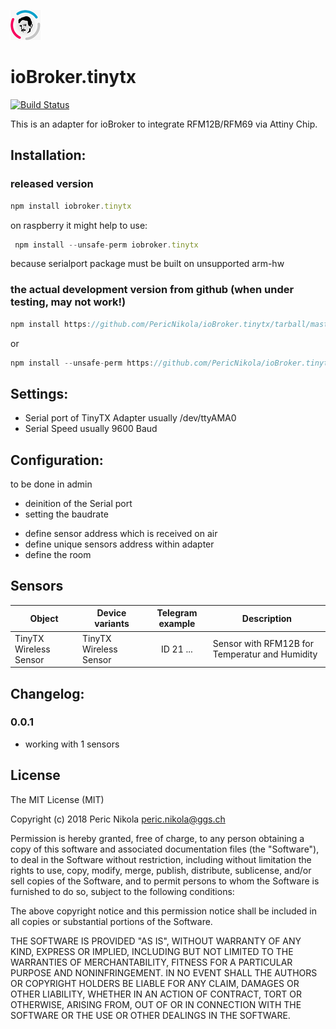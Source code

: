 ![Logo](admin/tinytx4.png)
# ioBroker.tinytx
[![Build Status](https://travis-ci.org/PericNikola/ioBroker.tinytx4.svg?branch=master)](https://travis-ci.org/PericNikola/ioBroker.tinytx4)

This is an adapter for ioBroker to integrate RFM12B/RFM69 via Attiny Chip.

## Installation:
### released version
```javascript
npm install iobroker.tinytx
```
on raspberry it might help to use:
```javascript
 npm install --unsafe-perm iobroker.tinytx
 ```
 because serialport package must be built on unsupported arm-hw 

### the actual development version from github (when under testing, may not work!)
```javascript
npm install https://github.com/PericNikola/ioBroker.tinytx/tarball/master --production
```
or
```javascript
npm install --unsafe-perm https://github.com/PericNikola/ioBroker.tinytx/tarball/master --production
```
## Settings:
- Serial port of TinyTX Adapter usually /dev/ttyAMA0
- Serial Speed usually 9600 Baud

## Configuration:
to be done in admin
* deinition of the Serial port
* setting the baudrate
- define sensor address which is received on air
- define unique sensors address within adapter 
- define the room

## Sensors
|Object|Device variants|Telegram example|Description|
|--------|-------|:-:|--------|
|TinyTX Wireless Sensor|TinyTX Wireless Sensor|ID 21 ...|Sensor with RFM12B for Temperatur and Humidity|


## Changelog:

### 0.0.1
* working with 1 sensors 

## License
The MIT License (MIT)

Copyright (c) 2018 Peric Nikola <peric.nikola@ggs.ch>

Permission is hereby granted, free of charge, to any person obtaining a copy
of this software and associated documentation files (the "Software"), to deal
in the Software without restriction, including without limitation the rights
to use, copy, modify, merge, publish, distribute, sublicense, and/or sell
copies of the Software, and to permit persons to whom the Software is
furnished to do so, subject to the following conditions:

The above copyright notice and this permission notice shall be included in
all copies or substantial portions of the Software.

THE SOFTWARE IS PROVIDED "AS IS", WITHOUT WARRANTY OF ANY KIND, EXPRESS OR
IMPLIED, INCLUDING BUT NOT LIMITED TO THE WARRANTIES OF MERCHANTABILITY,
FITNESS FOR A PARTICULAR PURPOSE AND NONINFRINGEMENT. IN NO EVENT SHALL THE
AUTHORS OR COPYRIGHT HOLDERS BE LIABLE FOR ANY CLAIM, DAMAGES OR OTHER
LIABILITY, WHETHER IN AN ACTION OF CONTRACT, TORT OR OTHERWISE, ARISING FROM,
OUT OF OR IN CONNECTION WITH THE SOFTWARE OR THE USE OR OTHER DEALINGS IN
THE SOFTWARE.
